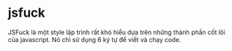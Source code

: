 # jsfuck
JSFuck là một style lập trình rất khó hiểu dựa trên những thành phần cốt lõi của javascript. Nó chỉ sử dụng 6 ký tự để viết và chạy code.
